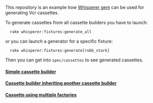 This repository is an example how [Whisperer gem](https://github.com/dnesteryuk/whisperer) can be used for generating Vcr cassettes. 

To generate cassettes from all cassette builders you have to launch:

```shell
  rake whisperer:fixtures:generate_all
```

or you can launch a generator for a specific fixture:

```shell
  rake whisperer:fixtures:generate[robb_stark]
```

Then you can get into `spec/cassettes` to see generated cassettes.

#### [Simple cassette builder](/spec/cassette_builders/robb_stark.rb)
#### [Cassette builder inheriting another cassette builder](/spec/cassette_builders/inheritance/arya_inherits_robb_stark.rb)
#### [Cassette using multiple factories](/spec/cassette_builders/starks.rb)
